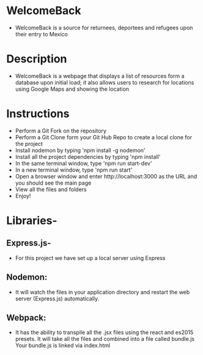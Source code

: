 # WelcomeBack
* WelcomeBack is a source for returnees, deportees and refugees upon their entry to Mexico

# Description

* WelcomeBack is a webpage that displays a list of resources form a database upon initial load; it also allows users to research for locations using Google Maps and showing the location

# Instructions
* Perform a Git Fork on the repository
* Perform a Git Clone form your Git Hub Repo to create a local clone for the project
* Install nodemon by typing 'npm install -g nodemon'
* Install all the project dependencies by typing 'npm install'
* In the same terminal window, type 'npm run start-dev'
* In a new terminal window, type 'npm run start'
* Open a browser window and enter http://localhost:3000 as the URL    and you should see the main page
* View all the files and folders
* Enjoy!

# Libraries-
## Express.js-
* For this project we have set up a local server using Express
## Nodemon:
* It will watch the files in your application directory and restart the web server (Express.js) automatically.
## Webpack:
* It has the ability to transpile all the .jsx files using the react and es2015 presets. It will take all the files and combined into a file called bundle.js Your bundle.js is linked via index.html

